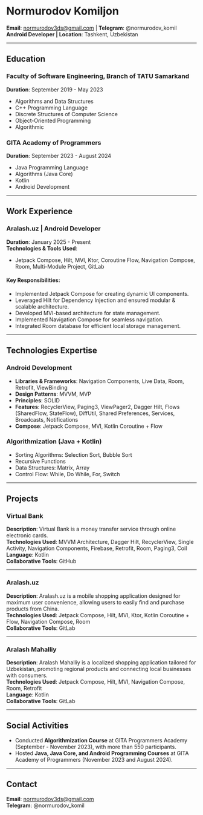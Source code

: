 # Normurodov Komiljon
**Email**: normurodov3ds@gmail.com | **Telegram**: @normurodov_komil  
**Android Developer | Location**: Tashkent, Uzbekistan  

---

## Education

### Faculty of Software Engineering, Branch of TATU Samarkand  
**Duration**: September 2019 - May 2023  
- Algorithms and Data Structures  
- C++ Programming Language  
- Discrete Structures of Computer Science  
- Object-Oriented Programming  
- Algorithmic  

### GITA Academy of Programmers  
**Duration**: September 2023 - August 2024  
- Java Programming Language  
- Algorithms (Java Core)  
- Kotlin  
- Android Development  

---

## Work Experience

### **Aralash.uz** | Android Developer  
**Duration**: January 2025 - Present  
**Technologies & Tools Used**:  
- Jetpack Compose, Hilt, MVI, Ktor, Coroutine Flow, Navigation Compose, Room, Multi-Module Project, GitLab  

#### **Key Responsibilities**:
- Implemented Jetpack Compose for creating dynamic UI components.  
- Leveraged Hilt for Dependency Injection and ensured modular & scalable architecture.  
- Developed MVI-based architecture for state management.  
- Implemented Navigation Compose for seamless navigation.  
- Integrated Room database for efficient local storage management.  

---

## Technologies Expertise

### Android Development  
- **Libraries & Frameworks**: Navigation Components, Live Data, Room, Retrofit, ViewBinding  
- **Design Patterns**: MVVM, MVP  
- **Principles**: SOLID  
- **Features**: RecyclerView, Paging3, ViewPager2, Dagger Hilt, Flows (SharedFlow, StateFlow), DiffUtil, Shared Preferences, Services, Broadcasts, Notifications  
- **Compose**: Jetpack Compose, MVI, Kotlin Coroutine + Flow  

### Algorithmization (Java + Kotlin)  
- Sorting Algorithms: Selection Sort, Bubble Sort  
- Recursive Functions  
- Data Structures: Matrix, Array  
- Control Flow: While, Do While, For, Switch  

---

## Projects

### Virtual Bank  
**Description**: Virtual Bank is a money transfer service through online electronic cards.  
**Technologies Used**: MVVM Architecture, Dagger Hilt, RecyclerView, Single Activity, Navigation Components, Firebase, Retrofit, Room, Paging3, Coil  
**Language**: Kotlin  
**Collaborative Tools**: GitHub  

---

### Aralash.uz  
**Description**: Aralash.uz is a mobile shopping application designed for maximum user convenience, allowing users to easily find and purchase products from China.  
**Technologies Used**: Jetpack Compose, Hilt, MVI, Ktor, Kotlin Coroutine + Flow, Navigation Compose, Room  
**Collaborative Tools**: GitLab  

---

### Aralash Mahalliy  
**Description**: Aralash Mahalliy is a localized shopping application tailored for Uzbekistan, promoting regional products and connecting local businesses with consumers.  
**Technologies Used**: Jetpack Compose, Hilt, MVI, Navigation Compose, Room, Retrofit  
**Language**: Kotlin  
**Collaborative Tools**: GitLab  

---

## Social Activities  
- Conducted **Algorithmization Course** at GITA Programmers Academy (September - November 2023), with more than 550 participants.  
- Hosted **Java, Java Core, and Android Programming Courses** at GITA Academy of Programmers (November 2023 and August 2024).  

---

## Contact  
**Email**: normurodov3ds@gmail.com  
**Telegram**: @normurodov_komil  
